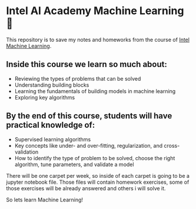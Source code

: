 # Intel AI Academy Machine Learning 🤖
This repository is to save my notes and homeworks from the course of [Intel Machine Learning](https://software.intel.com/en-us/ai/courses/machine-learning).

## Inside this course we learn so much about:
* Reviewing the types of problems that can be solved
* Understanding building blocks
* Learning the fundamentals of building models in machine learning
* Exploring key algorithms

## By the end of this course, students will have practical knowledge of:
   * Supervised learning algorithms
   * Key concepts like under- and over-fitting, regularization, and cross-validation
   * How to identify the type of problem to be solved, choose the right algorithm, tune parameters, and validate a model


There will be one carpet per week, so inside of each carpet is going to be a jupyter notebook file.
Those files will contain homework exercises,  some of those exercises will be already answered and others i will solve it.

So lets learn Machine Learning!
